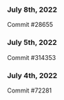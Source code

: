 ### July 8th, 2022

Commit #28655

### July 5th, 2022

Commit #314353


### July 4th, 2022

Commit #72281
